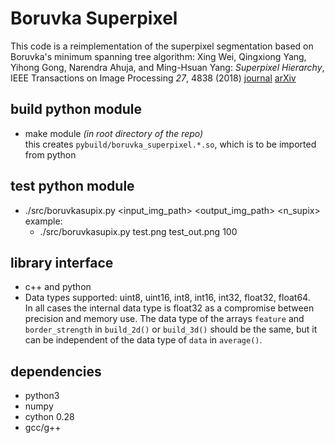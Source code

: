 # Boruvka Superpixel

This code is a reimplementation of the superpixel segmentation based on
Boruvka's minimum spanning tree algorithm:
Xing Wei, Qingxiong Yang, Yihong Gong, Narendra Ahuja, and Ming-Hsuan Yang: 
_Superpixel Hierarchy_, IEEE Transactions on Image Processing *27*, 4838 (2018)
[journal](https://doi.org/10.1109/TIP.2018.2836300)
[arXiv](https://arxiv.org/pdf/1605.06325.pdf)

## build python module
- make module *(in root directory of the repo)*  
  this creates `pybuild/boruvka_superpixel.*.so`, which is to be imported from
  python

## test python module
- ./src/boruvkasupix.py <input_img_path> <output_img_path> <n_supix>  
   example:
	- ./src/boruvkasupix.py test.png test_out.png 100
    
## library interface
- c++ and python
- Data types supported: uint8, uint16, int8, int16, int32, float32, float64.  
  In all cases the internal data type is float32 as a compromise between
  precision and memory use.  The data type of the arrays `feature` and
  `border_strength` in `build_2d()` or `build_3d()` should be the same, but 
  it can be independent of the data type of `data` in `average()`.

## dependencies
- python3
- numpy
- cython 0.28
- gcc/g++

